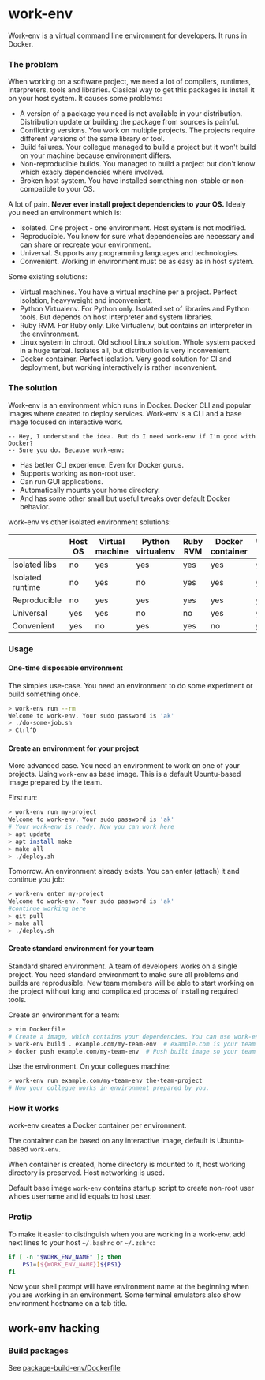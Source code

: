 # work-env
Work-env is a virtual command line environment for developers. It runs in Docker.

### The problem
When working on a software project, we need a lot of compilers, runtimes, interpreters, tools and libraries. Clasical way to get this packages is install it on your host system. It causes some problems:
* A version of a package you need is not available in your distribution. Distribution update or building the package from sources is painful.
* Conflicting versions. You work on multiple projects. The projects require different versions of the same library or tool.
* Build failures. Your collegue managed to build a project but it won't build on your machine because environment differs.
* Non-reproducible builds. You managed to build a project but don't know which exacly dependencies where involved.
* Broken host system. You have installed something non-stable or non-compatible to your OS.

A lot of pain. **Never ever install project dependencies to your OS.** Idealy you need an environment which is:
* Isolated. One project - one environment. Host system is not modified.
* Reproducible. You know for sure what dependencies are necessary and can share or recreate your environment.
* Universal. Supports any programming languages and technologies.
* Convenient. Working in environment must be as easy as in host system.

Some existing solutions:
* Virtual machines. You have a virtual machine per a project. Perfect isolation, heavyweight and inconvenient.
* Python Virtualenv. For Python only. Isolated set of libraries and Python tools. But depends on host interpreter and system libraries.
* Ruby RVM. For Ruby only. Like Virtualenv, but contains an interpreter in the envinronment.
* Linux system in chroot. Old school Linux solution. Whole system packed in a huge tarbal. Isolates all, but distribution is very inconvenient.
* Docker container. Perfect isolation. Very good solution for CI and deployment, but working interactively is rather inconvenient.

### The solution
Work-env is an environment which runs in Docker. Docker CLI and popular images where created to deploy services. Work-env is a CLI and a base image focused on interactive work.

```
-- Hey, I understand the idea. But do I need work-env if I'm good with Docker?
-- Sure you do. Because work-env:
```

* Has better CLI experience. Even for Docker gurus.
* Supports working as non-root user.
* Can run GUI applications.
* Automatically mounts your home directory.
* And has some other small but useful tweaks over default Docker behavior.


work-env vs other isolated environment solutions:

|                   | Host OS   | Virtual machine   | Python virtualenv | Ruby RVM  | Docker container  | Work-env  |
| ----------------- | --------  | ----------------- | ----------------- | --------- | ----------------- | --------  |
| Isolated libs     | no        | yes               | yes               | yes       | yes               | yes       |
| Isolated runtime  | no        | yes               | no                | yes       | yes               | yes       |
| Reproducible      | no        | yes               | yes               | yes       | yes               | yes       |
| Universal         | yes       | yes               | no                | no        | yes               | yes       |
| Convenient        | yes       | no                | yes               | yes       | no                | **yes**   |

### Usage
#### One-time disposable environment
The simples use-case. You need an environment to do some experiment or build something once.
```bash
> work-env run --rm
Welcome to work-env. Your sudo password is 'ak'
> ./do-some-job.sh
> Ctrl^D
```

#### Create an environment for your project
More advanced case. You need an environment to work on one of your projects.
Using `work-env` as base image. This is a default Ubuntu-based image prepared by the team.

First run:
```bash
> work-env run my-project
Welcome to work-env. Your sudo password is 'ak'
# Your work-env is ready. Now you can work here
> apt update
> apt install make
> make all
> ./deploy.sh
```

Tomorrow. An environment already exists. You can enter (attach) it and continue you job:
```bash
> work-env enter my-project
Welcome to work-env. Your sudo password is 'ak'
#continue working here
> git pull
> make all
> ./deploy.sh
```

#### Create standard environment for your team
Standard shared environment. A team of developers works on a single project. You need standard environment to make sure all problems and builds are reprodusible. New team members will be able to start working on the project without long and complicated process of installing required tools.

Create an environment for a team:
```bash
> vim Dockerfile
# Create a image, which contains your dependencies. You can use work-env as a base
> work-env build . example.com/my-team-env  # example.com is your team Docker repository
> docker push example.com/my-team-env  # Push built image so your team mates can pull it
```

Use the environment. On your collegues machine:
```bash
> work-env run example.com/my-team-env the-team-project
# Now your collegue works in environment prepared by you.
```

### How it works
work-env creates a Docker container per environment.

The container can be based on any interactive image, default is Ubuntu-based `work-env`.

When container is created, home directory is mounted to it, host working directory is preserved. Host networking is used.

Default base image `work-env` contains startup script to create non-root user whoes username and id equals to host user.

### Protip
To make it easier to distinguish when you are working in a work-env, add next lines to your host `~/.bashrc` or `~/.zshrc`:

```bash
if [ -n "$WORK_ENV_NAME" ]; then
    PS1=[${WORK_ENV_NAME}]${PS1}
fi
```
Now your shell prompt will have environment name at the beginning when you are working in an environment. Some terminal emulators also show environment hostname on a tab title.

## work-env hacking
### Build packages
See [package-build-env/Dockerfile](package-build-env/Dockerfile)
